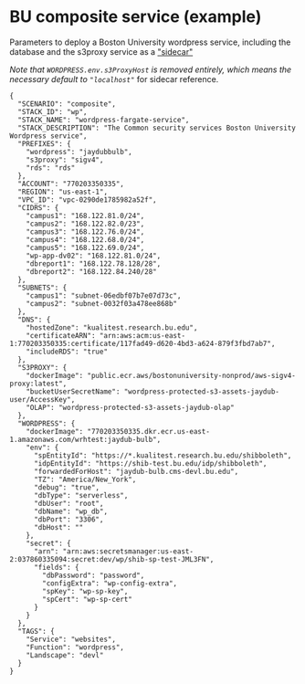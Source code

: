 # BU composite service (example)

Parameters to deploy a Boston University wordpress service, including the database and the s3proxy service as a ["sidecar"](https://docs.aws.amazon.com/AmazonECS/latest/bestpracticesguide/fargate-security-considerations.html)

*Note that `WORDPRESS.env.s3ProxyHost` is removed entirely, which means the necessary default to `"localhost"`* for sidecar reference.

```
{
  "SCENARIO": "composite",
  "STACK_ID": "wp",
  "STACK_NAME": "wordpress-fargate-service",
  "STACK_DESCRIPTION": "The Common security services Boston University Wordpress service",
  "PREFIXES": {
    "wordpress": "jaydubbulb",
    "s3proxy": "sigv4",
    "rds": "rds"
  },
  "ACCOUNT": "770203350335",
  "REGION": "us-east-1",
  "VPC_ID": "vpc-0290de1785982a52f",
  "CIDRS": {
    "campus1": "168.122.81.0/24",
    "campus2": "168.122.82.0/23",
    "campus3": "168.122.76.0/24",
    "campus4": "168.122.68.0/24",
    "campus5": "168.122.69.0/24",
    "wp-app-dv02": "168.122.81.0/24",
    "dbreport1": "168.122.78.128/28",
    "dbreport2": "168.122.84.240/28"
  },
  "SUBNETS": {
    "campus1": "subnet-06edbf07b7e07d73c",
    "campus2": "subnet-0032f03a478ee868b"
  },
  "DNS": {
    "hostedZone": "kualitest.research.bu.edu",
    "certificateARN": "arn:aws:acm:us-east-1:770203350335:certificate/117fad49-d620-4bd3-a624-879f3fbd7ab7",
    "includeRDS": "true"
  },
  "S3PROXY": {
    "dockerImage": "public.ecr.aws/bostonuniversity-nonprod/aws-sigv4-proxy:latest",
    "bucketUserSecretName": "wordpress-protected-s3-assets-jaydub-user/AccessKey",
    "OLAP": "wordpress-protected-s3-assets-jaydub-olap"
  },
  "WORDPRESS": {
    "dockerImage": "770203350335.dkr.ecr.us-east-1.amazonaws.com/wrhtest:jaydub-bulb",
    "env": {
      "spEntityId": "https://*.kualitest.research.bu.edu/shibboleth",
      "idpEntityId": "https://shib-test.bu.edu/idp/shibboleth",
      "forwardedForHost": "jaydub-bulb.cms-devl.bu.edu",
      "TZ": "America/New_York",
      "debug": "true",
      "dbType": "serverless",
      "dbUser": "root",
      "dbName": "wp_db",
      "dbPort": "3306",
      "dbHost": ""
    },
    "secret": {
      "arn": "arn:aws:secretsmanager:us-east-2:037860335094:secret:dev/wp/shib-sp-test-JML3FN",
      "fields": {
        "dbPassword": "password",
        "configExtra": "wp-config-extra",
        "spKey": "wp-sp-key",
        "spCert": "wp-sp-cert"
      }      
    }
  },
  "TAGS": {
    "Service": "websites",
    "Function": "wordpress",
    "Landscape": "devl"
  }
}
```

